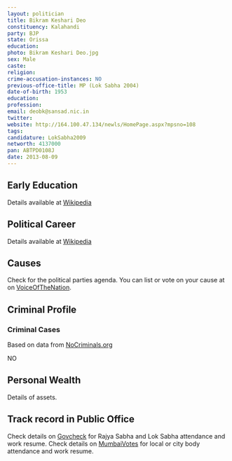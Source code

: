 ```yaml
---
layout: politician
title: Bikram Keshari Deo
constituency: Kalahandi 
party: BJP
state: Orissa
education: 
photo: Bikram Keshari Deo.jpg
sex: Male
caste: 
religion: 
crime-accusation-instances: NO
previous-office-title: MP (Lok Sabha 2004)
date-of-birth: 1953
education:  
profession: 
email: deobk@sansad.nic.in
twitter:
website: http://164.100.47.134/newls/HomePage.aspx?mpsno=108
tags: 
candidature: LokSabha2009
networth: 4137000
pan: ABTPD0108J
date: 2013-08-09
---
```


## Early Education
Details available at [Wikipedia](http://www.wikipedia.org/wiki/)

## Political Career
Details available at [Wikipedia](http://www.wikipedia.org/wiki/)

## Causes 
Check for the political parties agenda. You can list or vote on your cause at on [VoiceOfTheNation](http://www.voiceofthenation.org).

## Criminal Profile

### Criminal Cases
Based on data from [NoCriminals.org](http://www.nocriminals.org)

NO

## Personal Wealth
Details of assets.

## Track record in Public Office
Check details on [Govcheck](http://www.govcheck.org) for Rajya Sabha and Lok Sabha attendance and work resume. Check details on [MumbaiVotes](http://www.mumbaivotes.org) for local or city body attendance and work resume.
		